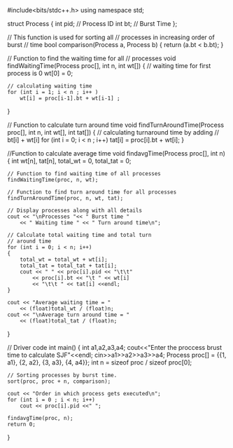#include<bits/stdc++.h> 
using namespace std; 

struct Process 
{ 
int pid; // Process ID 
int bt; // Burst Time 
}; 

// This function is used for sorting all 
// processes in increasing order of burst 
// time 
bool comparison(Process a, Process b) 
{ 
	return (a.bt < b.bt); 
} 

// Function to find the waiting time for all 
// processes 
void findWaitingTime(Process proc[], int n, int wt[]) 
{ 
	// waiting time for first process is 0 
	wt[0] = 0; 

	// calculating waiting time 
	for (int i = 1; i < n ; i++ ) 
		wt[i] = proc[i-1].bt + wt[i-1] ; 
} 

// Function to calculate turn around time 
void findTurnAroundTime(Process proc[], int n, 
						int wt[], int tat[]) 
{ 
	// calculating turnaround time by adding 
	// bt[i] + wt[i] 
	for (int i = 0; i < n ; i++) 
		tat[i] = proc[i].bt + wt[i]; 
} 

//Function to calculate average time 
void findavgTime(Process proc[], int n) 
{ 
	int wt[n], tat[n], total_wt = 0, total_tat = 0; 

	// Function to find waiting time of all processes 
	findWaitingTime(proc, n, wt); 

	// Function to find turn around time for all processes 
	findTurnAroundTime(proc, n, wt, tat); 

	// Display processes along with all details 
	cout << "\nProcesses "<< " Burst time "
		<< " Waiting time " << " Turn around time\n"; 

	// Calculate total waiting time and total turn 
	// around time 
	for (int i = 0; i < n; i++) 
	{ 
		total_wt = total_wt + wt[i]; 
		total_tat = total_tat + tat[i]; 
		cout << " " << proc[i].pid << "\t\t"
			<< proc[i].bt << "\t " << wt[i] 
			<< "\t\t " << tat[i] <<endl; 
	} 

	cout << "Average waiting time = "
		<< (float)total_wt / (float)n; 
	cout << "\nAverage turn around time = "
		<< (float)total_tat / (float)n; 
} 

// Driver code 
int main() 
{ 
int a1,a2,a3,a4;
cout<<"Enter the proccess brust time to calculate SJF"<<endl;
cin>>a1>>a2>>a3>>a4;
	Process proc[] = {{1, a1}, {2, a2}, {3, a3}, {4, a4}}; 
	int n = sizeof proc / sizeof proc[0]; 

	// Sorting processes by burst time. 
	sort(proc, proc + n, comparison); 

	cout << "Order in which process gets executed\n"; 
	for (int i = 0 ; i < n; i++) 
		cout << proc[i].pid <<" "; 

	findavgTime(proc, n); 
	return 0; 
} 
